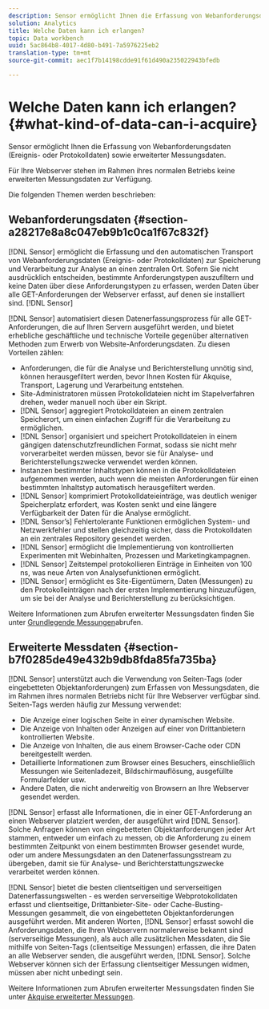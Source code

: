 ```yaml
---
description: Sensor ermöglicht Ihnen die Erfassung von Webanforderungsdaten (Ereignis- oder Protokolldaten) sowie erweiterter Messungsdaten.
solution: Analytics
title: Welche Daten kann ich erlangen?
topic: Data workbench
uuid: 5ac864b8-4017-4d80-b491-7a5976225eb2
translation-type: tm+mt
source-git-commit: aec1f7b14198cdde91f61d490a235022943bfedb

---
```



# Welche Daten kann ich erlangen?{#what-kind-of-data-can-i-acquire}

Sensor ermöglicht Ihnen die Erfassung von Webanforderungsdaten (Ereignis- oder Protokolldaten) sowie erweiterter Messungsdaten.

Für Ihre Webserver stehen im Rahmen ihres normalen Betriebs keine erweiterten Messungsdaten zur Verfügung.

Die folgenden Themen werden beschrieben:

## Webanforderungsdaten {#section-a28217e8a8c047eb9b1c0ca1f67c832f}

[!DNL Sensor] ermöglicht die Erfassung und den automatischen Transport von Webanforderungsdaten (Ereignis- oder Protokolldaten) zur Speicherung und Verarbeitung zur Analyse an einen zentralen Ort. Sofern Sie nicht ausdrücklich entscheiden, bestimmte Anforderungstypen auszufiltern und keine Daten über diese Anforderungstypen zu erfassen, werden Daten über alle GET-Anforderungen der Webserver erfasst, auf denen sie installiert sind. [!DNL Sensor]

[!DNL Sensor] automatisiert diesen Datenerfassungsprozess für alle GET-Anforderungen, die auf Ihren Servern ausgeführt werden, und bietet erhebliche geschäftliche und technische Vorteile gegenüber alternativen Methoden zum Erwerb von Website-Anforderungsdaten. Zu diesen Vorteilen zählen:

* Anforderungen, die für die Analyse und Berichterstellung unnötig sind, können herausgefiltert werden, bevor Ihnen Kosten für Akquise, Transport, Lagerung und Verarbeitung entstehen.
* Site-Administratoren müssen Protokolldateien nicht im Stapelverfahren drehen, weder manuell noch über ein Skript.
* [!DNL Sensor] aggregiert Protokolldateien an einem zentralen Speicherort, um einen einfachen Zugriff für die Verarbeitung zu ermöglichen.
* [!DNL Sensor] organisiert und speichert Protokolldateien in einem gängigen datenschutzfreundlichen Format, sodass sie nicht mehr vorverarbeitet werden müssen, bevor sie für Analyse- und Berichterstellungszwecke verwendet werden können.
* Instanzen bestimmter Inhaltstypen können in die Protokolldateien aufgenommen werden, auch wenn die meisten Anforderungen für einen bestimmten Inhaltstyp automatisch herausgefiltert werden.
* [!DNL Sensor] komprimiert Protokolldateieinträge, was deutlich weniger Speicherplatz erfordert, was Kosten senkt und eine längere Verfügbarkeit der Daten für die Analyse ermöglicht.
* [!DNL Sensor’s] Fehlertolerante Funktionen ermöglichen System- und Netzwerkfehler und stellen gleichzeitig sicher, dass die Protokolldaten an ein zentrales Repository gesendet werden.
* [!DNL Sensor] ermöglicht die Implementierung von kontrollierten Experimenten mit Webinhalten, Prozessen und Marketingkampagnen.
* [!DNL Sensor] Zeitstempel protokollieren Einträge in Einheiten von 100 ns, was neue Arten von Analysefunktionen ermöglicht.
* [!DNL Sensor] ermöglicht es Site-Eigentümern, Daten (Messungen) zu den Protokolleinträgen nach der ersten Implementierung hinzuzufügen, um sie bei der Analyse und Berichterstellung zu berücksichtigen.

Weitere Informationen zum Abrufen erweiterter Messungsdaten finden Sie unter [Grundlegende Messungen](../../home/c-undst-pg-tag/c-acq-bsln-msmts/c-acq-bsln-msmts.md#concept-ed9b4b21693a4bafac75d60708b9b6fe)abrufen.

## Erweiterte Messdaten {#section-b7f0285de49e432b9db8fda85fa735ba}

[!DNL Sensor] unterstützt auch die Verwendung von Seiten-Tags (oder eingebetteten Objektanforderungen) zum Erfassen von Messungsdaten, die im Rahmen ihres normalen Betriebs nicht für Ihre Webserver verfügbar sind. Seiten-Tags werden häufig zur Messung verwendet:

* Die Anzeige einer logischen Seite in einer dynamischen Website.
* Die Anzeige von Inhalten oder Anzeigen auf einer von Drittanbietern kontrollierten Website.
* Die Anzeige von Inhalten, die aus einem Browser-Cache oder CDN bereitgestellt werden.
* Detaillierte Informationen zum Browser eines Besuchers, einschließlich Messungen wie Seitenladezeit, Bildschirmauflösung, ausgefüllte Formularfelder usw.
* Andere Daten, die nicht anderweitig von Browsern an Ihre Webserver gesendet werden.

[!DNL Sensor] erfasst alle Informationen, die in einer GET-Anforderung an einen Webserver platziert werden, der ausgeführt wird [!DNL Sensor]. Solche Anfragen können von eingebetteten Objektanforderungen jeder Art stammen, entweder um einfach zu messen, ob die Anforderung zu einem bestimmten Zeitpunkt von einem bestimmten Browser gesendet wurde, oder um andere Messungsdaten an den Datenerfassungsstream zu übergeben, damit sie für Analyse- und Berichterstattungszwecke verarbeitet werden können.

[!DNL Sensor] bietet die besten clientseitigen und serverseitigen Datenerfassungswelten - es werden serverseitige Webprotokolldaten erfasst und clientseitige, Drittanbieter-Site- oder Cache-Busting-Messungen gesammelt, die von eingebetteten Objektanforderungen ausgeführt werden. Mit anderen Worten, [!DNL Sensor] erfasst sowohl die Anforderungsdaten, die Ihren Webservern normalerweise bekannt sind (serverseitige Messungen), als auch alle zusätzlichen Messdaten, die Sie mithilfe von Seiten-Tags (clientseitige Messungen) erfassen, die ihre Daten an alle Webserver senden, die ausgeführt werden, [!DNL Sensor]. Solche Webserver können sich der Erfassung clientseitiger Messungen widmen, müssen aber nicht unbedingt sein.

Weitere Informationen zum Abrufen erweiterter Messungsdaten finden Sie unter [Akquise erweiterter Messungen](../../home/c-undst-pg-tag/c-acq-ext-msmt/c-acq-ext-msmt.md#concept-d171a6d2bde843cdb65bcfe69c6a4944).
